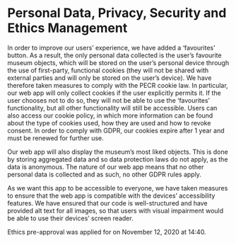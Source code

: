 # Personal Data, Privacy, Security and Ethics Management

In order to improve our users’ experience, we have added a ‘favourites’ button. As a result, the only personal data collected is the user’s favourite museum objects,
which will be stored on the user’s personal device through the use of first-party, functional cookies (they will not be shared with external parties and will only be
stored on the user’s device). We have therefore taken measures to comply with the PECR cookie law. In particular, our web app will only collect cookies if the user
explicitly permits it. If the user chooses not to do so, they will not be able to use the ‘favourites’ functionality, but all other functionality will still be accessible.
Users can also access our cookie policy, in which more information can be found about the type of cookies used, how they are used and how to revoke consent. In order to comply
with GDPR, our cookies expire after 1 year and must be renewed for further use.

Our web app will also display the museum’s most liked objects. This is done by storing aggregated data and so data protection laws do not apply, as the data is anonymous. The
nature of our web app means that no other personal data is collected and as such, no other GDPR rules apply.

As we want this app to be accessible to everyone, we have taken measures to ensure that the web app is compatible with the devices’ accessibility features.
We have ensured that our code is well-structured and have provided alt text for all images, so that users with visual impairment would be able to use their devices’ screen reader.

Ethics pre-approval was applied for on November 12, 2020 at 14:40.  

